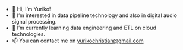 - 👋 Hi, I’m Yuriko!
- 👀 I’m interested in data pipeline technology and also in digital audio signal processing.
- 🌱 I’m currently learning data engineering and ETL on cloud technologies.
- 📫 You can contact me on yurikochristian@gmail.com

<!---
yurikochristian/yurikochristian is a ✨ special ✨ repository because its `README.md` (this file) appears on your GitHub profile.
You can click the Preview link to take a look at your changes.
--->
